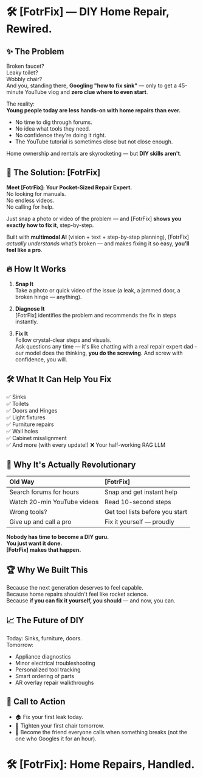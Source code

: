 # 🛠️ [FotrFix] — DIY Home Repair, Rewired.

## ✨ The Problem

Broken faucet?  
Leaky toilet?  
Wobbly chair?  
And you, standing there, **Googling "how to fix sink"** — only to get a 45-minute YouTube vlog and **zero clue where to even start**.

The reality:  
**Young people today are less hands-on with home repairs than ever.**

- No time to dig through forums.
- No idea what tools they need.
- No confidence they're doing it right.
- The YouTube tutorial is sometimes close but not close enough.

Home ownership and rentals are skyrocketing — but **DIY skills aren't**.

## 🚀 The Solution: [FotrFix]

**Meet [FotrFix]: Your Pocket-Sized Repair Expert.**  
No looking for manuals.  
No endless videos.  
No calling for help.

Just snap a photo or video of the problem — and [FotrFix] **shows you exactly how to fix it**, step-by-step.

Built with **multimodal AI** (vision + text + step-by-step planning), [FotrFix] _actually understands_ what’s broken — and makes fixing it so easy, **you’ll feel like a pro**.

## 🔥 How It Works

1. **Snap It**  
   Take a photo or quick video of the issue (a leak, a jammed door, a broken hinge — anything).

2. **Diagnose It**  
   [FotrFix] identifies the problem and recommends the fix in steps instantly.

3. **Fix It**  
   Follow crystal-clear steps and visuals.  
   Ask questions any time — it's like chatting with a real repair expert dad - our model does the thinking, **you do the screwing**. 
   And screw with confidence, you will.

## 🛠️ What It Can Help You Fix

✅ Sinks  
✅ Toilets  
✅ Doors and Hinges  
✅ Light fixtures  
✅ Furniture repairs  
✅ Wall holes  
✅ Cabinet misalignment  
✅ And more (with every update!)
❌ Your half-working RAG LLM

## 🤯 Why It's Actually Revolutionary

| Old Way                     | [FotrFix]                       |
| :-------------------------- | :------------------------------ |
| Search forums for hours     | Snap and get instant help       |
| Watch 20-min YouTube videos | Read 10-second steps            |
| Wrong tools?                | Get tool lists before you start |
| Give up and call a pro      | Fix it yourself — proudly       |

**Nobody has time to become a DIY guru.  
You just want it done.  
[FotrFix] makes that happen.**

## 🏆 Why We Built This

Because the next generation deserves to feel capable.  
Because home repairs shouldn't feel like rocket science.  
Because **if you can fix it yourself, you should** — and now, you can.

## 📈 The Future of DIY

Today: Sinks, furniture, doors.  
Tomorrow:

- Appliance diagnostics
- Minor electrical troubleshooting
- Personalized tool tracking
- Smart ordering of parts
- AR overlay repair walkthroughs

## 📣 Call to Action

- 🏠 Fix your first leak today.
- 🔧 Tighten your first chair tomorrow.
- 🚀 Become the friend everyone calls when something breaks (not the one who Googles it for an hour).

# 🛠️ [FotrFix]: **Home Repairs, Handled.**
